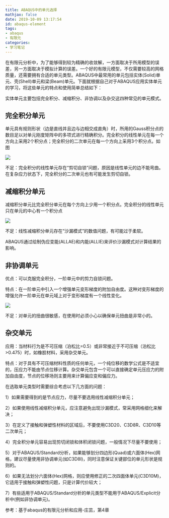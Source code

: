```yaml
---
title: ABAQUS中的单元选择
mathjax: false
date: 2019-10-09 13:17:54
id: abaqus-element
tags:
- abaqus
- 有限元
categories:
- 学习笔记
---
```


在有限元分析中，为了能够得到较为精确的收敛解，一方面取决于所用模型的误差，另一方面取决于模拟计算的误差。一个好的有限元模型，不仅需要较高的网格质量，还需要拥有合适的单元类型。ABAQUS中最常用的单元包括实体(Solid)单元、壳(Shell)单元和梁(Beam)单元。下面就根据自己对于ABAQUS应用实体单元的学习，将这些单元的特点和使用简单总结如下：

<!---more--->
实体单元主要包括完全积分、减缩积分、非协调以及杂交这四种常见的单元模式。

## 完全积分单元

单元具有规则形状（边是直线并且边与边相交成直角）时，所用的Gauss积分点的数目足以对单元刚度矩阵中的多项式进行精确积分。完全积分的线性单元在每一个方向上采用2个积分点；完全积分的二次单元在每一个方向上采用3个积分点。如图

![](https://zymin-1255632454.cos.ap-shanghai.myqcloud.com/0newblog/207005431201718.gif)



不足：完全积分的线性单元存在“剪切自锁”问题，原因是线性单元的边不能弯曲。在复杂应力状态下，完全积分的二次单元也有可能发生剪切自锁。

## 减缩积分单元

减缩积分单元比完全积分单元在每个方向上少用一个积分点。完全积分的线性单元只在单元的中心有一个积分点



![](https://zymin-1255632454.cos.ap-shanghai.myqcloud.com/0newblog/207005528107182.gif)



不足：线性减缩积分单元存在“沙漏模式”的数值问题，有可能过于柔软。

​    ABAQUS通过绘制伪应变能(ALLAE)和内能(ALLIE)来评价沙漏模式对计算结果的影响。

## 非协调单元

优点：可以克服完全积分，一阶单元中的剪力自锁问题。

特点：在一阶单元中引入一个增强单元变形梯度的附加自由度。这种对变形梯度的增强允许一阶单元在单元域上对于变形梯度有一个线性变化。



![](https://zymin-1255632454.cos.ap-shanghai.myqcloud.com/0newblog/207005618709005.jpg)

不足：对单元的扭曲很敏感，在使用时必须小心以确保单元扭曲是非常小的。

## 杂交单元

应用：当材料行为是不可压缩（泊松比=0.5）或非常接近于不可压缩（泊松比>0.475）时，如橡胶材料，采用杂交单元。

特点：对于具有不可压缩材料性质的任何单元，一个纯位移的数学公式是不适宜的，压应力不能由节点位移计算。杂交单元包含一个可以直接确定单元压应力的附加自由度，节点的位移场则主要用来计算偏应变和偏应力。

在选取单元类型时需要综合考虑以下几方面的问题：

 1）如果需要得到的是节点应力，尽量不要选用线性减缩积分单元；

 2）如果使用线性减缩积分单元，应注意避免出现沙漏模式，常采用网格细化来解决；

 3）在定义了接触和弹塑性材料的区域后，不要使用C3D20、C3D8R、C3D10等二次单元；

 4）完全积分单元容易出现剪切闭锁和体积闭锁问题，一般情况下尽量不要使用；

 5）对于ABAQUS/Standard分析，如果能够划分四边形(Quad)或六面体(Hex)网格，建议尽量使用非协调单元(如C3D8I)，同时注意保证关键部位的单元形状是规则的。

 6）如果无法划分六面体(Hex)网格，则应使用修正的二次四面体单元(C3D10M)，它适用于接触和弹塑性问题，只是计算代价较大；

 7）有些适用于ABAQUS/Standard分析的单元类型不能用于ABAQUS/Explicit分析中(例如非协调单元)。



参考：基于abaqus的有限元分析和应用-庄茁，第4章